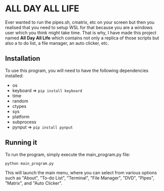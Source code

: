 # ALL DAY ALL LIFE
Ever wanted to run the pipes.sh, cmatrix, etc on your screen but then you realised that you need to setup WSL for that because you are a windows user which you think might take time. That is why, I have made this project named **All Day All Life** which contains not only a replica of those scripts but also a to do list, a file manager, an auto clicker, etc.

## Installation
To use this program, you will need to have the following dependencies installed:

- os
- keyboard    => ```pip install keyboard```
- time
- random
- ctypes
- sys
- platform
- subprocess
- pynput      => ```pip install pynput```

## Running it
To run the program, simply execute the main_program.py file:

```python main_program.py```

This will launch the main menu, where you can select from various options such as "About", "To-do List", "Terminal", "File Manager", "DVD", "Pipes", "Matrix", and "Auto Clicker".
